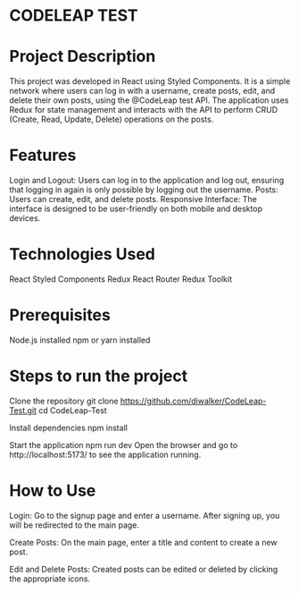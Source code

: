 # CODELEAP TEST

# Project Description
This project was developed in React using Styled Components. It is a simple network where users can log in with a username, create posts, edit, and delete their own posts, using the @CodeLeap test API. The application uses Redux for state management and interacts with the API to perform CRUD (Create, Read, Update, Delete) operations on the posts.

# Features
Login and Logout: Users can log in to the application and log out, ensuring that logging in again is only possible by logging out the username.
Posts: Users can create, edit, and delete posts.
Responsive Interface: The interface is designed to be user-friendly on both mobile and desktop devices.

# Technologies Used
React
Styled Components
Redux
React Router
Redux Toolkit

# Prerequisites
Node.js installed
npm or yarn installed

# Steps to run the project

Clone the repository
git clone https://github.com/diwalker/CodeLeap-Test.git
cd CodeLeap-Test

Install dependencies
npm install

Start the application
npm run dev
Open the browser and go to http://localhost:5173/ to see the application running.

# How to Use
Login:
Go to the signup page and enter a username.
After signing up, you will be redirected to the main page.

Create Posts:
On the main page, enter a title and content to create a new post.

Edit and Delete Posts:
Created posts can be edited or deleted by clicking the appropriate icons.





